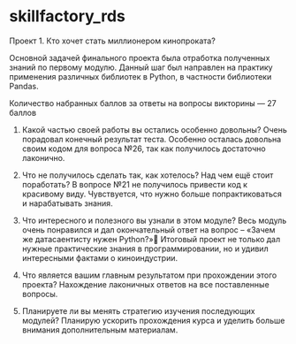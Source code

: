 # skillfactory_rds
Проект 1. Кто хочет стать миллионером кинопроката?   

Основной задачей финального проекта была отработка полученных знаний по первому модулю. Данный шаг был направлен на практику применения различных библиотек в Python, в частности библиотеки Pandas. 

Количество набранных баллов за ответы на вопросы викторины — 27 баллов

1. Какой частью своей работы вы остались особенно довольны?
Очень порадовал конечный результат теста. Особенно осталась довольна своим кодом для вопроса №26, так как получилось достаточно лаконично. 

2. Что не получилось сделать так, как хотелось? Над чем ещё стоит поработать?
В вопросе №21 не получилось привести код к красивому виду. Чувствуется, что нужно больше попрактиковаться и нарабатывать знания.

3. Что интересного и полезного вы узнали в этом модуле?
Весь модуль очень понравился и дал окончательный ответ на вопрос – «Зачем же датасаентисту нужен Python?» Итоговый проект не только дал нужные практические знания в программировании, но и удивил интересными фактами о киноиндустрии. 

4. Что является вашим главным результатом при прохождении этого проекта?
Нахождение лаконичных ответов на все поставленные вопросы. 

5. Планируете ли вы менять стратегию изучения последующих модулей?
Планирую ускорить прохождения курса и уделить больше внимания дополнительным материалам. 
